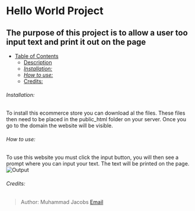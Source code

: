 # Hello World Project

## The purpose of this project is to allow a user too input text and print it out on the page

- [Table of Contents](#capstone-project-2)
  * [Description](#the-purpose-of-this-project-is-to-allow-a-user-too-input-text-and-print-it-out-on-the-page)
  * [*Installation:*](#-installation--)
  * [*How to use:*](#-how-to-use--)
  * [Credits:](#credits-)


###### *Installation:*
To install this ecommerce store you can download al the files. These files then need to be placed in the public_html
folder on your server. Once you go to the domain the website will be visible.

###### *How to use:*
To use this website you must click the input button, you will then see a prompt where you can input your text. The text will be printed on the page.
![Output](./task4-1_project/input.png)

###### Credits:
> Author: Muhammad Jacobs [Email](https://mailto:mjacobs@mifs.co.za)
